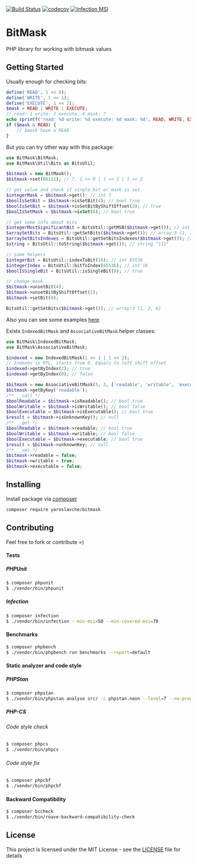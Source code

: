 [![Build Status](https://travis-ci.org/yaroslavche/BitMask.svg?branch=master)](https://travis-ci.org/yaroslavche/BitMask)
[![codecov](https://codecov.io/gh/yaroslavche/bitmask/branch/master/graph/badge.svg)](https://codecov.io/gh/yaroslavche/bitmask)
[![Infection MSI](https://badge.stryker-mutator.io/github.com/yaroslavche/BitMask/master)](https://infection.github.io)

# BitMask

PHP library for working with bitmask values

## Getting Started
Usually enough for checking bits: 
```php
define('READ', 1 << 0);
define('WRITE', 1 << 1);
define('EXECUTE', 1 << 2);
$mask = READ | WRITE | EXECUTE;
// read: 1 write: 2 execute: 4 mask: 7
echo sprintf('read: %d write: %d execute: %d mask: %d', READ, WRITE, EXECUTE, $mask);
if ($mask & READ) {
    // $mask have a READ
}
```

But you can try other way with this package:
```php
use BitMask\BitMask;
use BitMask\Util\Bits as BitsUtil;

$bitmask = new BitMask();
$bitmask->set(0b111); // 7, 1 << 0 | 1 << 1 | 1 << 2

// get value and check if single bit or mask is set 
$integerMask = $bitmask->get(); // int 7
$boolIsSetBit = $bitmask->isSetBit(4); // bool true
$boolIsSetBit = $bitmask->isSetBitByShiftOffset(2); // true
$boolIsSetMask = $bitmask->isSet(6); // bool true

// get some info about bits
$integerMostSignificantBit = BitsUtil::getMSB($bitmask->get()); // int 3
$arraySetBits = BitsUtil::getSetBits($bitmask->get()); // array:3 [1, 2, 4]
$arraySetBitsIndexes = BitsUtil::getSetBitsIndexes($bitmask->get()); // array:3 [0, 1, 2]
$string = BitsUtil::toString($bitmask->get()); // string "111"

// some helpers
$integerBit = BitsUtil::indexToBit(16); // int 65536
$integerIndex = BitsUtil::bitToIndex(65536); // int 16
$boolIsSingleBit = BitsUtil::isSingleBit(8); // true

// change mask 
$bitmask->unsetBit(4);
$bitmask->unsetBitByShiftOffset(2);
$bitmask->setBit(8);

BitsUtil::getSetBits($bitmask->get()); // array:3 [1, 2, 8]
```

Also you can see some examples [here](/src/BitMaskInterface.php)

Exists `IndexedBitMask` and `AssociativeBitMask` helper classes:
```php
use BitMask\IndexedBitMask;
use BitMask\AssociativeBitMask;

$indexed = new IndexedBitMask(1 << 1 | 1 << 2);
// Indexes is RTL, starts from 0. Equals to left shift offset
$indexed->getByIndex(2); // true
$indexed->getByIndex(0); // false

$bitmask = new AssociativeBitMask(5, 3, ['readable', 'writable', 'executable']);
$bitmask->getByKey('readable');
/** __call */
$boolReadable = $bitmask->isReadable(); // bool true
$boolWritable = $bitmask->isWritable(); // bool false
$boolExecutable = $bitmask->isExecutable(); // bool true
$result = $bitmask->isUnknownKey(); // null
/** __get */
$boolReadable = $bitmask->readable; // bool true
$boolWritable = $bitmask->writable; // bool false
$boolExecutable = $bitmask->executable; // bool true
$result = $bitmask->unknownKey; // null
/** __set */
$bitmask->readable = false;
$bitmask->writable = true;
$bitmask->executable = false;
``` 

## Installing

Install package via [composer](https://getcomposer.org/) 
```bash
composer require yaroslavche/bitmask
```

## Contributing

Feel free to fork or contribute =)

#### Tests
##### PHPUnit
```bash
$ composer phpunit
$ ./vendor/bin/phpunit
```
##### Infection
```bash
$ composer infection
$ ./vendor/bin/infection --min-msi=50 --min-covered-msi=70
```
#### Benchmarks
```bash
$ composer phpbench
$ ./vendor/bin/phpbench run benchmarks --report=default
```
#### Static analyzer and code style
##### PHPStan
```bash
$ composer phpstan
$ ./vendor/bin/phpstan analyse src/ -c phpstan.neon --level=7 --no-progress -vvv --memory-limit=1024M
```
##### PHP-CS
###### Code style check
```bash
$ composer phpcs
$ ./vendor/bin/phpcs
```
###### Code style fix
```bash
$ composer phpcbf
$ ./vendor/bin/phpcbf
```
#### Backward Compatibility
```bash
$ composer bccheck
$ ./vendor/bin/roave-backward-compatibility-check
```

## License

This project is licensed under the MIT License - see the [LICENSE](LICENSE) file for details
